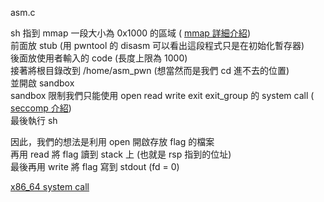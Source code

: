 asm.c

sh 指到 mmap 一段大小為 0x1000 的區域 ( [mmap 詳細介紹](http://welkinchen.pixnet.net/blog/post/41312211-%E8%A8%98%E6%86%B6%E9%AB%94%E6%98%A0%E5%B0%84%E5%87%BD%E6%95%B8-mmap-%E7%9A%84%E4%BD%BF%E7%94%A8%E6%96%B9%E6%B3%95))</br>
前面放 stub (用 pwntool 的 disasm 可以看出這段程式只是在初始化暫存器)</br>
後面放使用者輸入的 code (長度上限為 1000)</br>
接著將根目錄改到 /home/asm_pwn  (想當然而是我們 cd 進不去的位置)</br>
並開啟 sandbox<br>
sandbox 限制我們只能使用 open read write exit exit_group 的 system call ( [seccomp 介紹](https://veritas501.space/2018/05/05/seccomp%E5%AD%A6%E4%B9%A0%E7%AC%94%E8%AE%B0/))</br>
最後執行 sh </br>


因此，我們的想法是利用 open 開啟存放 flag 的檔案</br>
再用 read 將 flag 讀到 stack 上 (也就是 rsp 指到的位址)</br>
最後再用 write 將 flag 寫到 stdout (fd = 0) </br>


[x86_64 system call](https://blog.rchapman.org/posts/Linux_System_Call_Table_for_x86_64/)


